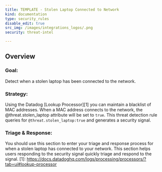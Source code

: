 ```yaml
---
title: TEMPLATE - Stolen Laptop Connected to Network
kind: documentation
type: security_rules
disable_edit: true
src_img: /images/integrations_logos/.png
security: threat-intel

---
```


## Overview

### **Goal:**
Detect when a stolen laptop has been connected to the network.

### **Strategy:**
Using the Datadog [Lookup Processor][1] you can maintain a blacklist of MAC addresses.
When a MAC address connects to the network, the @threat.stolen_laptop attribute will be set to `true`.
This threat detection rule queries for `@threat.stolen_laptop:true` and generates a security signal. 

### **Triage & Response:**
You should use this section to enter your triage and response process for when a stolen laptop has connected to your network.
This section helps users responding to the security signal quickly triage and respond to the signal. 
[1]: https://docs.datadoghq.com/logs/processing/processors/?tab=ui#lookup-processor
